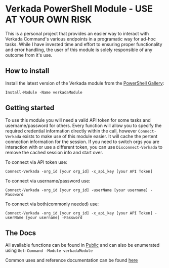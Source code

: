 # Verkada PowerShell Module - USE AT YOUR OWN RISK

This is a personal project that provides an easier way to interact with Verkada Command's various endpoints in a programatic way for ad-hoc tasks.  While I have invested time and effort to ensuring proper functionality and error handling, the user of this module is solely responsible of any outcome from it's use.

## How to install

Install the latest version of the Verkada module from the [PowerShell Gallery](https://www.powershellgallery.com/packages/verkadaModule):

`Install-Module -Name verkadaModule`

## Getting started

To use this module you will need a valid API token for some tasks and username/password for others.  Every function will allow you to specify the required credential information directly within the call, however `Connect-Verkada` exists to make use of this module easier.  It will cache the pertent connection information for the session.  If you need to switch orgs you are interaction with or use a different token, you can use `Disconnect-Verkada` to remove the cached session info and start over.

To connect via API token use:

`Connect-Verkada -org_id [your org_id] -x_api_key [your API Token]`

To connect via username/password use:

`Connect-Verkada -org_id [your org_id] -userName [your username] -Password`

To connect via both(commonly needed) use:

`Connect-Verkada -org_id [your org_id] -x_api_key [your API Token] -userName [your username] -Password`

## The Docs

All available functions can be found in [Public](verkadaModule/Public) and can also be enumerated using `Get-Command -Module verkadaModule`

Common uses and reference documentation can be found [here](docs/README.md)
